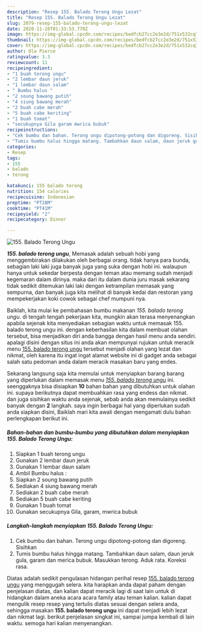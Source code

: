 ```yaml
---
description: "Resep 155. Balado Terong Ungu Lezat"
title: "Resep 155. Balado Terong Ungu Lezat"
slug: 2079-resep-155-balado-terong-ungu-lezat
date: 2020-11-26T01:33:53.770Z
image: https://img-global.cpcdn.com/recipes/bedfcb27cc2e3e2d/751x532cq70/155-balado-terong-ungu-foto-resep-utama.jpg
thumbnail: https://img-global.cpcdn.com/recipes/bedfcb27cc2e3e2d/751x532cq70/155-balado-terong-ungu-foto-resep-utama.jpg
cover: https://img-global.cpcdn.com/recipes/bedfcb27cc2e3e2d/751x532cq70/155-balado-terong-ungu-foto-resep-utama.jpg
author: Ola Pierce
ratingvalue: 3.3
reviewcount: 11
recipeingredient:
- "1 buah terong ungu"
- "2 lembar daun jeruk"
- "1 lembar daun salam"
- " Bumbu halus "
- "2 soung bawang putih"
- "4 siung bawang merah"
- "2 buah cabe merah"
- "5 buah cabe keriting"
- "1 buah tomat"
- "secukupnya Gila garam mwrica bubuk"
recipeinstructions:
- "Cek bumbu dan bahan. Terong ungu dipotong-potong dan digoreng. Sisihkan"
- "Tumis bumbu halus hingga matang. Tambahkan daun salam, daun jeruk gula, garam dan merica bubuk. Masukkan terong. Aduk rata. Koreksi rasa."
categories:
- Resep
tags:
- 155
- balado
- terong

katakunci: 155 balado terong 
nutrition: 154 calories
recipecuisine: Indonesian
preptime: "PT28M"
cooktime: "PT41M"
recipeyield: "2"
recipecategory: Dinner

---
```



![155. Balado Terong Ungu](https://img-global.cpcdn.com/recipes/bedfcb27cc2e3e2d/751x532cq70/155-balado-terong-ungu-foto-resep-utama.jpg)

<b><i>155. balado terong ungu</i></b>, Memasak adalah sebuah hobi yang menggembirakan dilakukan oleh berbagai orang. tidak hanya para bunda, sebagian laki laki juga banyak juga yang suka dengan hobi ini. walaupun hanya untuk sekedar berpesta dengan teman atau memang sudah menjadi kegemaran dalam dirinya. maka dari itu dalam dunia juru masak sekarang tidak sedikit ditemukan laki laki dengan ketrampilan memasak yang sempurna, dan banyak juga kita melihat di banyak kedai dan restoran yang mempekerjakan koki cowok sebagai chef mumpuni nya.



Baiklah, kita mulai ke pembahasan bumbu makanan <i>155. balado terong ungu</i>. di tengah tengah pekerjaan kita, mungkin akan terasa menyenangkan apabila sejenak kita menyediakan sebagian waktu untuk memasak 155. balado terong ungu ini. dengan keberhasilan kita dalam membuat olahan tersebut, bisa menjadikan diri anda bangga dengan hasil menu anda sendiri. apalagi disini dengan situs ini anda akan mempunyai rujukan untuk meracik menu <u>155. balado terong ungu</u> tersebut menjadi olahan yang lezat dan nikmat, oleh karena itu ingat ingat alamat website ini di gadget anda sebagai salah satu pedoman anda dalam meracik masakan baru yang endes.


Sekarang langsung saja kita memulai untuk menyiapkan barang barang yang diperlukan dalam memasak menu <u><i>155. balado terong ungu</i></u> ini. seenggaknya bisa disiapkan <b>10</b> bahan bahan yang dibutuhkan untuk olahan ini. supaya berikutnya dapat membuahkan rasa yang endess dan nikmat. dan juga sisihkan waktu anda sejenak, sebab anda akan memulainya sedikit banyak dengan <b>2</b> langkah. saya ingin berbagai hal yang diperlukan sudah anda siapkan disini, Baiklah mari kita awali dengan mengamati dulu bahan perlengkapan berikut ini.

<!--inarticleads1-->

##### Bahan-bahan dan bumbu-bumbu yang dibutuhkan dalam menyiapkan 155. Balado Terong Ungu:

1. Siapkan 1 buah terong ungu
1. Gunakan 2 lembar daun jeruk
1. Gunakan 1 lembar daun salam
1. Ambil  Bumbu halus :
1. Siapkan 2 soung bawang putih
1. Sediakan 4 siung bawang merah
1. Sediakan 2 buah cabe merah
1. Sediakan 5 buah cabe keriting
1. Gunakan 1 buah tomat
1. Gunakan secukupnya Gila, garam, mwrica bubuk




<!--inarticleads2-->

##### Langkah-langkah menyiapkan 155. Balado Terong Ungu:

1. Cek bumbu dan bahan. Terong ungu dipotong-potong dan digoreng. Sisihkan
1. Tumis bumbu halus hingga matang. Tambahkan daun salam, daun jeruk gula, garam dan merica bubuk. Masukkan terong. Aduk rata. Koreksi rasa.




Diatas adalah sedikit pengulasan hidangan perihal resep <u>155. balado terong ungu</u> yang menggugah selera. kita harapkan anda dapat paham dengan penjelasan diatas, dan kalian dapat meracik lagi di saat lain untuk di hidangkan dalam aneka acara acara family atau teman kalian. kalian dapat mengulik resep resep yang tertulis diatas sesuai dengan selera anda, sehingga masakan <b>155. balado terong ungu</b> ini dapat menjadi lebih lezat dan nikmat lagi. berikut penjelasan singkat ini, sampai jumpa kembali di lain waktu. semoga hari kalian menyenangkan.
